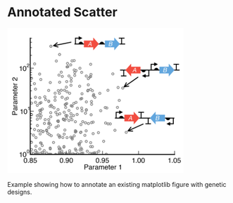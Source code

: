 # Annotated Scatter

<img src="scatter_annotate.png" width="400px"/>

Example showing how to annotate an existing matplotlib figure with genetic designs.


